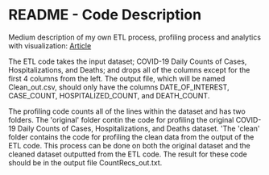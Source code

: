 # README - Code Description
Medium description of my own ETL process, profiling process and analytics with visualization: [Article](https://rl3302.medium.com/covid-19-analytics-bf67edef308e)

The ETL code takes the input dataset; COVID-19 Daily Counts of Cases, Hospitalizations, and Deaths; and drops all of the columns except for the first 4 columns from the left. The output file, which will be named Clean_out.csv, should only have the columns DATE_OF_INTEREST, CASE_COUNT, HOSPITALIZED_COUNT, and DEATH_COUNT.

The profiling code counts all of the lines within the dataset and has two folders. The 'original' folder contin the code for profiling the original COVID-19 Daily Counts of Cases, Hospitalizations, and Deaths dataset. 'The 'clean' folder contains the code for profiling the clean data from the output of the ETL code. This process can be done on both the original dataset and the cleaned dataset outputted from the ETL code. The result for these code should be in the output file CountRecs_out.txt. 


